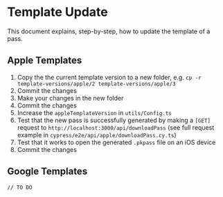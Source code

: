 # Template Update

This document explains, step-by-step, how to update the template of a pass.

## Apple Templates

1. Copy the the current template version to a new folder, e.g. `cp -r template-versions/apple/2 template-versions/apple/3`
1. Commit the changes
1. Make your changes in the new folder
1. Commit the changes
1. Increase the `appleTemplateVersion` in `utils/Config.ts`
1. Test that the new pass is successfully generated by making a `[GET]` request to `http://localhost:3000/api/downloadPass` (see full request example in `cypress/e2e/api/apple/downloadPass.cy.ts`)
1. Test that it works to open the generated `.pkpass` file on an iOS device
1. Commit the changes

## Google Templates

`// TO DO`
